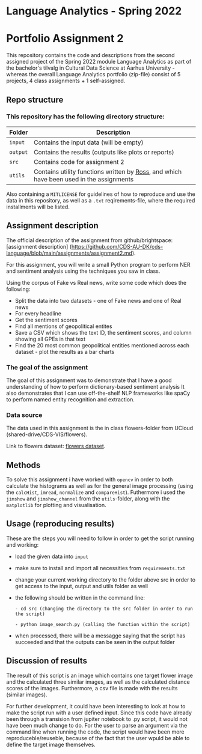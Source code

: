 
# Language Analytics - Spring 2022
# Portfolio Assignment 2

This repository contains the code and descriptions from the second assigned project of the Spring 2022 module Language Analytics as part of the bachelor's tilvalg in Cultural Data Science at Aarhus University - whereas the overall Language Analytics portfolio (zip-file) consist of 5 projects, 4 class assignments + 1 self-assigned.

## Repo structure
### This repository has the following directory structure:

| **Folder** | **Description** |
| ----------- | ----------- |
| ```input``` | Contains the input data (will be empty) |
| ```output``` | Contains the results (outputs like plots or reports)  |
| ```src``` | Contains code for assignment 2 |
| ```utils``` | Contains utility functions written by [Ross](https://pure.au.dk/portal/en/persons/ross-deans-kristensenmclachlan(29ad140e-0785-4e07-bdc1-8af12f15856c).html), and which have been used in the assignments |

Also containing a ```MITLICENSE``` for guidelines of how to reproduce and use the data in this repository, as well as a ```.txt``` reqirements-file, where the required installments will be listed.

## Assignment description
The official description of the assignment from github/brightspace: [assignment description] (https://github.com/CDS-AU-DK/cds-language/blob/main/assignments/assignment2.md).

For this assignment, you will write a small Python program to perform NER and sentiment analysis using the techniques you saw in class. 

Using the corpus of Fake vs Real news, write some code which does the following:

- Split the data into two datasets - one of Fake news and one of Real news
- For every headline
- Get the sentiment scores
- Find all mentions of geopolitical entites
- Save a CSV which shows the text ID, the sentiment scores, and column showing all GPEs in that text
- Find the 20 most common geopolitical entities mentioned across each dataset - plot the results as a bar charts


### The goal of the assignment 
The goal of this assignment was to demonstrate that I have a good understanding of how to perform dictionary-based sentiment analysis
It also demonstrates that I can use off-the-shelf NLP frameworks like spaCy to perform named entity recognition and extraction.

### Data source
The data used in this assignment is the in class flowers-folder from UCloud (shared-drive/CDS-VIS/flowers). 

Link to flowers dataset: [flowers dataset](https://www.robots.ox.ac.uk/~vgg/data/flowers/17/index.html).


## Methods
To solve this assignment i have worked with ```opencv``` in order to both calculate the histograms as well as for the general image processing (using the ```calcHist```, ```imread```, ```normalize``` and ```compareHist```). Futhermore i used the ```jimshow``` and ```jimshow_channel``` from the ```utils```-folder, along with the ```matplotlib``` for plotting and visualisation.

## Usage (reproducing results)
These are the steps you will need to follow in order to get the script running and working:
- load the given data into ```input```
- make sure to install and import all necessities from ```requirements.txt``` 
- change your current working directory to the folder above src in order to get access to the input, output and utils folder as well 
- the following should be written in the command line:

      - cd src (changing the directory to the src folder in order to run the script)
      
      - python image_search.py (calling the function within the script)
      
- when processed, there will be a messagge saying that the script has succeeded and that the outputs can be seen in the output folder 



## Discussion of results
The result of this script is an image which contains one target flower image and the calculated three similar images, as well as the calculated distance scores of the images. Furthermore, a csv file is made with the results (similar images). 

For further development, it could have been interesting to look at how to make the script run with a user defined input. Since this code have already been through a transision from jupiter notebook to .py script, it would not have been much change to do. For the user to parse an argument via the command line when running the code, the script would have been more reproduceble/reuseble, because of the fact that the user wpuld be able to define the target image themselves. 



